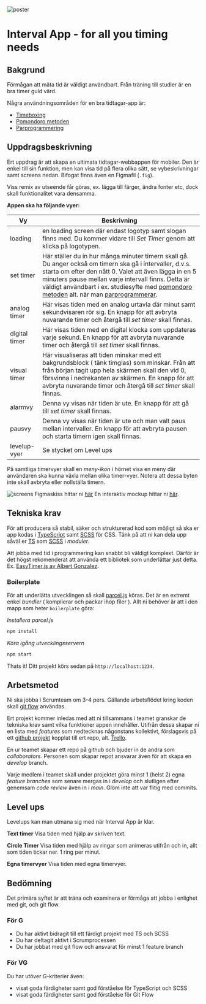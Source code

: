 ![poster](/poster.png)
# Interval App - for all you timing needs

## Bakgrund
Förmågan att mäta tid är väldigt användbart. Från träning till studier är en bra timer guld värd.

Några användningsområden för en bra tidtagar-app är:

- [Timeboxing](https://medium.com/dreimannzelt-adventures/7-secrets-to-master-timeboxing-66a744ea9175)
- [Pomondoro metoden](https://www.metodbanken.se/post/pomodorometoden)
- [Parprogrammering](https://sv.wikipedia.org/wiki/Parprogrammering)


## Uppdragsbeskrivning
Ert uppdrag är att skapa en ultimata tidtagar-webbappen för mobiler. Den är enkel till sin funktion, men kan visa tid på flera olika sätt, se vybeskrivningar samt screens nedan. Bifogat finns även en Figmafil (```.fig```). 

Viss remix av utseende får göras, ex. lägga till färger, ändra fonter etc, dock skall funktionalitet vara densamma.


**Appen ska ha följande vyer:**

|Vy|Beskrivning|
|---|---|
|loading|en loading screen där endast logotyp samt slogan finns med. Du kommer vidare till *Set Timer* genom att klicka på logotypen.|
|set timer|Här ställer du in hur många minuter timern skall gå. Du anger också om timern ska gå i intervaller, d.v.s. starta om efter den nått 0. Valet att även lägga in en 5 minuters pause mellan varje intervall finns. Detta är väldigt användbart i ex. studiesyfte med [pomondoro metoden](https://www.metodbanken.se/post/pomodorometoden) alt. när man [parprogrammerar](https://sv.wikipedia.org/wiki/Parprogrammering). |
|analog timer|Här visas tiden med en analog urtavla där minut samt sekundvisaren rör sig. En knapp för att avbryta nuvarande timer och återgå till *set timer* skall finnas.|
|digital timer|Här visas tiden med en digital klocka som uppdateras varje sekund. En knapp för att avbryta nuvarande timer och återgå till *set timer* skall finnas.|
|visual timer|Här visualiseras att tiden minskar med ett bakgrundsblock ( tänk timglas) som minskar. Från att från början tagit upp hela skärmen skall den vid 0, försvinna i nedrekanten av skärmen. En knapp för att avbryta nuvarande timer och återgå till *set timer* skall finnas.|
|alarmvy|Denna vy visas när tiden är ute. En knapp för att gå till *set timer* skall finnas.|
|pausvy|Denna vy visas när tiden är ute och man valt paus mellan intervaller. En knapp för att avbryta pausen och starta timern igen skall finnas.|
|levelup-vyer|Se stycket om Level ups|

På samtliga timervyer skall en *meny-ikon* i hörnet visa en meny där användaren ska kunna växla mellan olika timer-vyer. Notera att dessa byten inte skall avbryta eller nollställa timern.

![screens](screens.png)
Figmaskiss hittar ni [här](https://www.figma.com/file/AerBB2Yx3IiT9iL8U8akVR/Interval-app-1.0?node-id=23%3A176)
En interaktiv mockup hittar ni [här](https://www.figma.com/proto/AerBB2Yx3IiT9iL8U8akVR/Interval-app-1.0?node-id=23%3A176&scaling=scale-down&page-id=23%3A3).

## Tekniska krav
För att producera så stabil, säker och strukturerad kod som möjligt så ska er app kodas i [TypeScript](https://www.typescriptlang.org/) samt [SCSS](https://sass-lang.com/) för CSS. Tänk på att ni kan dela upp såväl er [TS](https://www.typescriptlang.org/docs/handbook/modules.html) som [SCSS](https://sass-lang.com/guide) i *moduler*.

Att jobba med tid i programmering kan snabbt bli väldigt komplext. Därför är det högst rekomenderat att använda ett bibliotek som underlättar just detta. Ex. [EasyTimer.js av Albert Gonzalez](https://albert-gonzalez.github.io/easytimer.js/).

### Boilerplate
För att underlätta utvecklingen så skall [parcel.js](https://parceljs.org/) köras. Det är en extremt enkel *bundler* ( komplierar och packar ihop filer ). Allt ni behöver är att i den mapp som heter ```boilerplate``` göra:

*Installera parcel.js*
```bash
npm install
```
*Köra igång utvecklingsservern*
```bash
npm start
```

Thats it! Ditt projekt körs sedan på ```http://localhost:1234```.


## Arbetsmetod
Ni ska jobba i Scrumteam om 3-4 pers. Gällande arbetsflödet kring koden skall [git flow](https://www.atlassian.com/git/tutorials/comparing-workflows/gitflow-workflow) användas.

Ert projekt kommer inledas med att ni tillsammans i teamet granskar de tekniska krav samt vilka funktioner appen innehåller. Utifrån dessa skapar ni en lista med *features* som nedtecknas någonstans kollektivt, förslagsvis på ett [github projekt](https://github.com/features/project-management/) kopplat till ert repo, alt. [Trello](https://trello.com/).

En ur teamet skapar ett repo på github och bjuder in de andra som *collaborators*. Personen som skapar repot ansvarar även för att skapa en *develop* branch.

Varje medlem i teamet skall under projektet göra minst 1 (helst 2) egna *feature branches* som senare mergas in i *develop* och slutligen efter genemsam *code review* även in i *main*. Glöm inte att var flitig med commits.


## Level ups
Levelups kan man utmana sig med när Interval App är klar.

**Text timer**
Visa tiden med hjälp av skriven text.

**Circle Timer**
Visa tiden med hjälp av ringar som animeras utifrån och in, allt som tiden tickar ner. 1 ring per minut.

**Egna timervyer**
Visa tiden med egna timervyer.

## Bedömning
Det primära syftet är att träna och examinera er förmåga att jobba i enlighet med git, och git flow.

### För G
- Du har aktivt bidragit till ett färdigt projekt med TS och SCSS
- Du har deltagit aktivt i Scrumprocessen
- Du har jobbat med git flow och ansvarat för minst 1 feature branch

### För VG
Du har utöver G-kriterier även:
- visat goda färdigheter samt god förståelse för TypeScript och SCSS
- visat goda färdigheter samt god förståelse för Git Flow

